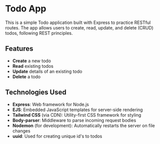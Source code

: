 # Todo App

This is a simple Todo application built with Express to practice RESTful routes. The app allows users to create, read, update, and delete (CRUD) todos, following REST principles.

## Features

- **Create** a new todo
- **Read** existing todos
- **Update** details of an existing todo
- **Delete** a todo

## Technologies Used

- **Express**: Web framework for Node.js
- **EJS**: Embedded JavaScript templates for server-side rendering
- **Tailwind CSS** (via CDN): Utility-first CSS framework for styling
- **Body-parser**: Middleware to parse incoming request bodies
- **Nodemon** (for development): Automatically restarts the server on file changes
- **uuid**: Used for creating unique id's to todos
